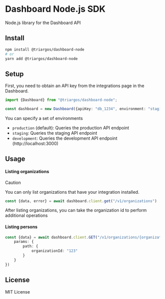 # Dashboard Node.js SDK

Node.js library for the Dashboard API

## Install

```bash
npm install @triargos/dashboard-node
# or
yarn add @triargos/dashboard-node
```

## Setup

First, you need to obtain an API key from the integrations page in the Dashboard.

```ts
import {Dashboard} from "@triargos/dashboard-node";

const dashboard = new Dashboard({apiKey: "db_1234", environment: "staging"})
```

You can specify a set of environments

- `production` (default): Queries the production API endpoint
- `staging`: Queries the staging API endpoint
- `development`: Queries the development API endpoint (http://localhost:3000)

## Usage

#### Listing organizations

> [!CAUTION]
> You can only list organizations that have your integration installed.

```ts
const {data, error} = await dashboard.client.get("/v1/organizations")
```

After listing organizations, you can take the organization id to perform additional operations

#### Listing persons

```ts
const {data} = await dashboard.client.GET("/v1/organizations/{organizationId}/persons", {
    params: {
        path: {
            organizationId: "123"
        }
    }
})
```

## License

MIT License